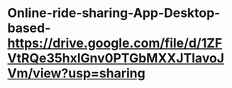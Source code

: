 # Online-ride-sharing-App-Desktop-based-https://drive.google.com/file/d/1ZFVtRQe35hxlGnv0PTGbMXXJTlavoJVm/view?usp=sharing
